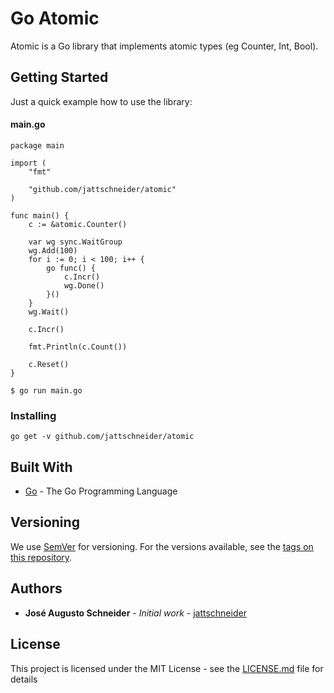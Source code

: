 # Go Atomic

Atomic is a Go library that implements atomic types (eg Counter, Int, Bool).

## Getting Started

Just a quick example how to use the library:

#### main.go
```
package main

import (
	"fmt"

	"github.com/jattschneider/atomic"
)

func main() {
	c := &atomic.Counter()

	var wg sync.WaitGroup
	wg.Add(100)
	for i := 0; i < 100; i++ {
		go func() {
			c.Incr()
			wg.Done()
		}()
	}
	wg.Wait()

	c.Incr()

	fmt.Println(c.Count())

	c.Reset()
}

```

```
$ go run main.go
```

### Installing

```
go get -v github.com/jattschneider/atomic
```

## Built With

* [Go](https://golang.org/) - The Go Programming Language

## Versioning

We use [SemVer](http://semver.org/) for versioning. For the versions available, see the [tags on this repository](https://github.com/jattschneider/argonauts/tags). 

## Authors

* **José Augusto Schneider** - *Initial work* - [jattschneider](https://github.com/jattschneider)


## License

This project is licensed under the MIT License - see the [LICENSE.md](LICENSE.md) file for details
